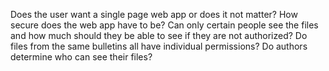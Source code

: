 Does the user want a single page web app or does it not matter?
How secure does the web app have to be?
Can only certain people see the files and how much should they be able to see if they are not authorized?
Do files from the same bulletins all have individual permissions?
Do authors determine who can see their files?
